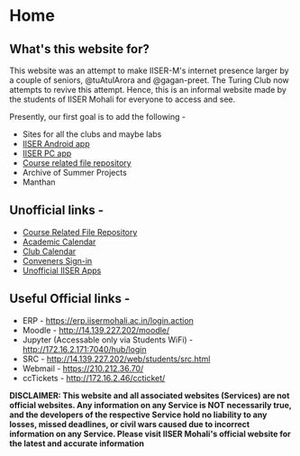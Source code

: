 # Home

## What's this website for?

This website was an attempt to make IISER-M's internet presence larger by a couple of seniors,
@tuAtulArora and @gagan-preet. The Turing Club now attempts to revive this attempt.
Hence, this is an informal website made by the students of IISER Mohali for everyone to access and see.

Presently, our first goal is to add the following -
  - Sites for all the clubs and maybe labs
  - [IISER Android app](https://github.com/DhruvaSambrani/IISER-Android)
  - [IISER PC app](https://github.com/DhruvaSambrani/iiserm_pc)
  - [Course related file repository](course_files)
  - Archive of Summer Projects
  - Manthan

## Unofficial links -
  - [Course Related File Repository](course_files)
  - [Academic Calendar](acadCalendar)
  - [Club Calendar](clubCalendar)
  - [Conveners Sign-in](convenerUtil)
  - [Unofficial IISER Apps](iiser_apps)


## Useful Official links -
  - ERP - https://erp.iisermohali.ac.in/login.action
  - Moodle - http://14.139.227.202/moodle/
  - Jupyter (Accessable only via Students WiFi) - http://172.16.2.171:7040/hub/login
  - SRC - http://14.139.227.202/web/students/src.html
  - Webmail - https://210.212.36.70/
  - ccTickets - http://172.16.2.46/ccticket/

**DISCLAIMER: This website and all associated websites (Services) are not official websites.
Any information on any Service is NOT necessarily true, and the developers of the respective Service hold no liability to any losses, missed deadlines, or civil wars caused due to incorrect information on any Service.
Please visit IISER Mohali's official website for the latest and accurate information**
